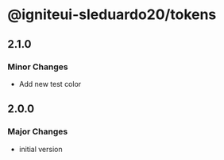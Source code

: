 # @igniteui-sleduardo20/tokens

## 2.1.0

### Minor Changes

- Add new test color

## 2.0.0

### Major Changes

- initial version

